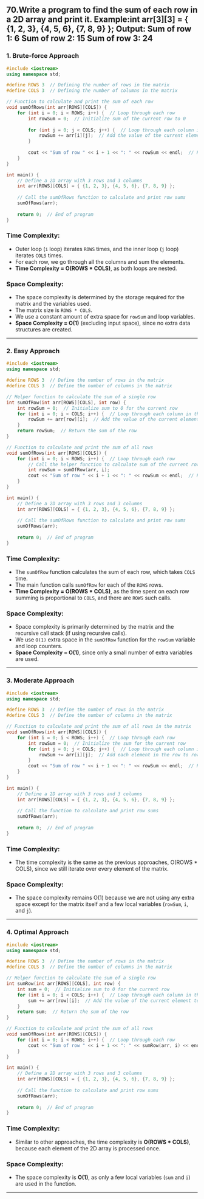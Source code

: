 ## 70.Write a program to find the sum of each row in a 2D array and print it. Example:int arr[3][3] = { {1, 2, 3}, {4, 5, 6}, {7, 8, 9} }; Output: Sum of row 1: 6 Sum of row 2: 15 Sum of row 3: 24

### **1. Brute-force Approach**

```cpp
#include <iostream>
using namespace std;

#define ROWS 3  // Defining the number of rows in the matrix
#define COLS 3  // Defining the number of columns in the matrix

// Function to calculate and print the sum of each row
void sumOfRows(int arr[ROWS][COLS]) {
    for (int i = 0; i < ROWS; i++) {  // Loop through each row
        int rowSum = 0;  // Initialize sum of the current row to 0
        
        for (int j = 0; j < COLS; j++) {  // Loop through each column in the row
            rowSum += arr[i][j];  // Add the value of the current element to rowSum
        }
        
        cout << "Sum of row " << i + 1 << ": " << rowSum << endl;  // Print the sum of the current row
    }
}

int main() {
    // Define a 2D array with 3 rows and 3 columns
    int arr[ROWS][COLS] = { {1, 2, 3}, {4, 5, 6}, {7, 8, 9} };
    
    // Call the sumOfRows function to calculate and print row sums
    sumOfRows(arr);
    
    return 0;  // End of program
}
```

### **Time Complexity**:
- Outer loop (`i` loop) iterates `ROWS` times, and the inner loop (`j` loop) iterates `COLS` times.
- For each row, we go through all the columns and sum the elements.
- **Time Complexity = O(ROWS * COLS)**, as both loops are nested.

### **Space Complexity**:
- The space complexity is determined by the storage required for the matrix and the variables used.
- The matrix size is `ROWS * COLS`.
- We use a constant amount of extra space for `rowSum` and loop variables.
- **Space Complexity = O(1)** (excluding input space), since no extra data structures are created.

---

### **2. Easy Approach**

```cpp
#include <iostream>
using namespace std;

#define ROWS 3  // Define the number of rows in the matrix
#define COLS 3  // Define the number of columns in the matrix

// Helper function to calculate the sum of a single row
int sumOfRow(int arr[ROWS][COLS], int row) {
    int rowSum = 0;  // Initialize sum to 0 for the current row
    for (int i = 0; i < COLS; i++) {  // Loop through each column in the row
        rowSum += arr[row][i];  // Add the value of the current element to rowSum
    }
    return rowSum;  // Return the sum of the row
}

// Function to calculate and print the sum of all rows
void sumOfRows(int arr[ROWS][COLS]) {
    for (int i = 0; i < ROWS; i++) {  // Loop through each row
        // Call the helper function to calculate sum of the current row
        int rowSum = sumOfRow(arr, i);
        cout << "Sum of row " << i + 1 << ": " << rowSum << endl;  // Print sum of the row
    }
}

int main() {
    // Define a 2D array with 3 rows and 3 columns
    int arr[ROWS][COLS] = { {1, 2, 3}, {4, 5, 6}, {7, 8, 9} };
    
    // Call the sumOfRows function to calculate and print row sums
    sumOfRows(arr);
    
    return 0;  // End of program
}
```

### **Time Complexity**:
- The `sumOfRow` function calculates the sum of each row, which takes `COLS` time.
- The main function calls `sumOfRow` for each of the `ROWS` rows.
- **Time Complexity = O(ROWS * COLS)**, as the time spent on each row summing is proportional to `COLS`, and there are `ROWS` such calls.

### **Space Complexity**:
- Space complexity is primarily determined by the matrix and the recursive call stack (if using recursive calls).
- We use `O(1)` extra space in the `sumOfRow` function for the `rowSum` variable and loop counters.
- **Space Complexity = O(1)**, since only a small number of extra variables are used.

---

### **3. Moderate Approach**

```cpp
#include <iostream>
using namespace std;

#define ROWS 3  // Define the number of rows in the matrix
#define COLS 3  // Define the number of columns in the matrix

// Function to calculate and print the sum of all rows in the matrix
void sumOfRows(int arr[ROWS][COLS]) {
    for (int i = 0; i < ROWS; i++) {  // Loop through each row
        int rowSum = 0;  // Initialize the sum for the current row
        for (int j = 0; j < COLS; j++) {  // Loop through each column in the current row
            rowSum += arr[i][j];  // Add each element in the row to rowSum
        }
        cout << "Sum of row " << i + 1 << ": " << rowSum << endl;  // Print the sum of the row
    }
}

int main() {
    // Define a 2D array with 3 rows and 3 columns
    int arr[ROWS][COLS] = { {1, 2, 3}, {4, 5, 6}, {7, 8, 9} };
    
    // Call the function to calculate and print row sums
    sumOfRows(arr);
    
    return 0;  // End of program
}
```

### **Time Complexity**:
- The time complexity is the same as the previous approaches, O(ROWS * COLS), since we still iterate over every element of the matrix.

### **Space Complexity**:
- The space complexity remains O(1) because we are not using any extra space except for the matrix itself and a few local variables (`rowSum`, `i`, and `j`).

---

### **4. Optimal Approach**

```cpp
#include <iostream>
using namespace std;

#define ROWS 3  // Define the number of rows in the matrix
#define COLS 3  // Define the number of columns in the matrix

// Helper function to calculate the sum of a single row
int sumRow(int arr[ROWS][COLS], int row) {
    int sum = 0;  // Initialize sum to 0 for the current row
    for (int i = 0; i < COLS; i++) {  // Loop through each column in the row
        sum += arr[row][i];  // Add the value of the current element to sum
    }
    return sum;  // Return the sum of the row
}

// Function to calculate and print the sum of all rows
void sumOfRows(int arr[ROWS][COLS]) {
    for (int i = 0; i < ROWS; i++) {  // Loop through each row
        cout << "Sum of row " << i + 1 << ": " << sumRow(arr, i) << endl;  // Print sum of the row
    }
}

int main() {
    // Define a 2D array with 3 rows and 3 columns
    int arr[ROWS][COLS] = { {1, 2, 3}, {4, 5, 6}, {7, 8, 9} };
    
    // Call the function to calculate and print row sums
    sumOfRows(arr);
    
    return 0;  // End of program
}
```
### **Time Complexity**:
- Similar to other approaches, the time complexity is **O(ROWS * COLS)**, because each element of the 2D array is processed once.

### **Space Complexity**:
- The space complexity is **O(1)**, as only a few local variables (`sum` and `i`) are used in the function.

---